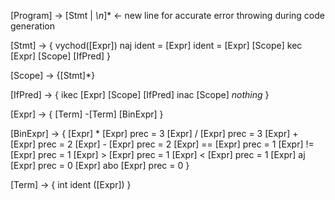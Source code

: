 [Program] -> [Stmt | *\n*]* <- new line for accurate error throwing during code generation

[Stmt] -> {
    vychod([Expr])
    naj ident = [Expr]
    ident = [Expr]
    [Scope]
    kec [Expr] [Scope] [IfPred]
}

[Scope] -> {[Stmt]*}

[IfPred] -> {
    ikec [Expr] [Scope] [IfPred]
    inac [Scope]
    *nothing*
}

[Expr] -> {
    [Term]
    -[Term]
    [BinExpr]
}

[BinExpr] -> {
    [Expr] * [Expr] prec = 3
    [Expr] / [Expr] prec = 3
    [Expr] + [Expr] prec = 2
    [Expr] - [Expr] prec = 2
    [Expr] == [Expr] prec = 1
    [Expr] != [Expr] prec = 1
    [Expr] > [Expr] prec = 1
    [Expr] < [Expr] prec = 1
    [Expr] aj [Expr] prec = 0
    [Expr] abo [Expr] prec = 0
}

[Term] -> {
    int
    ident
    ([Expr])
}